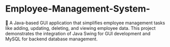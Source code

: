 # Employee-Management-System-
🚀 A Java-based GUI application that simplifies employee management tasks like adding, updating, deleting, and viewing employee data. This project demonstrates the integration of Java Swing for GUI development and MySQL for backend database management.  
